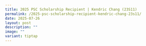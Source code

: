 ```yaml
---
title: 2025 PSC Scholarship Recipient | Kendric Chang (23S11)
permalink: /2025-psc-scholarship-recipient-kendric-chang-23s11/
date: 2025-07-26
layout: post
description: ""
image: ""
variant: tiptap
---
```

